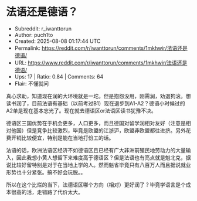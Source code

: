 # 法语还是德语？

- Subreddit: r_iwanttorun
- Author: puch1to
- Created: 2025-08-08 01:17:44 UTC
- Permalink: https://reddit.com/r/iwanttorun/comments/1mkhwir/法语还是德语/
- URL: https://www.reddit.com/r/iwanttorun/comments/1mkhwir/法语还是德语/
- Ups: 17 | Ratio: 0.84 | Comments: 64
- Flair: 不懂就问


真心求助，知道现在润的大环境就是一坨。但是抱怨没用，刚需润，劝退狗滚。想读书润了，目前法语有基础（以前考过B1）现在退步到A1-A2？德语小时候过的A2单是现在基本忘光了。现在就去德语区or法语区读书犹豫不决。

德语区三国优势在于机会更多，人口更多，而且德国对留学润相对友好（注意是相对他国）但是竞争比较激烈，毕竟是欧盟的江浙沪，欧盟非欧盟都往进挤。另外花费开销比较便宜，特别是能在当地打份工的话。

法语的话，欧洲法语区经济不如德语区且已经有广大非洲前殖民地劳动力的大量输入，因此我想小黄人想留下来难度高于德语区？但是法语也有亮点就是魁北克，据说比较好留特别是对于在当地上学的人。然而魁省毕竟只有八百万人而且据说就业形势也十分紧张。搞不好会玩脱。。

所以在这个比烂的当下，法德语区哪个方向（相对）更好润了？毕竟学语言是个成本很高的活，走错路了代价太大。

